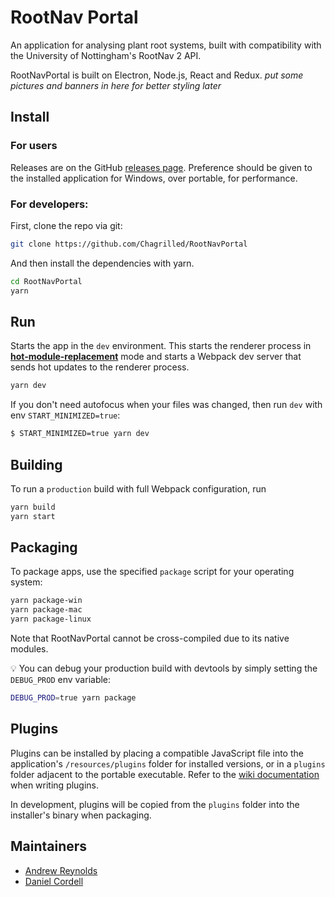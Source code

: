 # RootNav Portal
An application for analysing plant root systems, built with compatibility with the University of Nottingham's RootNav 2 API.

RootNavPortal is built on Electron, Node.js, React and Redux.
_put some pictures and banners in here for better styling later_

## Install
### For users
Releases are on the GitHub [releases page](https://github.com/Chagrilled/RootNavPortal/releases). Preference should be given to the installed application for Windows, over portable, for performance.

### For developers:
First, clone the repo via git:
```bash
git clone https://github.com/Chagrilled/RootNavPortal
```

And then install the dependencies with yarn.
```bash
cd RootNavPortal
yarn
```

  

## Run

Starts the app in the `dev` environment. This starts the renderer process in [**hot-module-replacement**](https://webpack.js.org/guides/hmr-react/) mode and starts a Webpack dev server that sends hot updates to the renderer process.
```bash
yarn dev
```

If you don't need autofocus when your files was changed, then run `dev` with env `START_MINIMIZED=true`:

```bash
$ START_MINIMIZED=true yarn dev
```
## Building
To run a `production` build with full Webpack configuration, run
```bash
yarn build
yarn start
```

## Packaging

To package apps, use the specified `package` script for your operating system:

```bash
yarn package-win
yarn package-mac
yarn package-linux
```

Note that RootNavPortal cannot be cross-compiled due to its native modules.

:bulb: You can debug your production build with devtools by simply setting the `DEBUG_PROD` env variable:

```bash
DEBUG_PROD=true yarn package
```
## Plugins
Plugins can be installed by placing a compatible JavaScript file into the application's `/resources/plugins` folder for installed versions, or in a `plugins` folder adjacent to the portable executable.  Refer to the [wiki documentation](https://github.com/Chagrilled/RootNavPortal/wiki) when writing plugins.

In development, plugins will be copied from the `plugins` folder into the installer's binary when packaging.

## Maintainers

- [Andrew Reynolds](https://github.com/Chagrilled)
- [Daniel Cordell](https://github.com/danielcrdl)
 